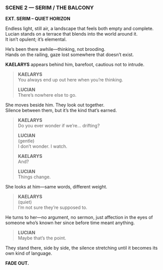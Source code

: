 ### **SCENE 2 — SERIM / THE BALCONY**

**EXT. SERIM – QUIET HORIZON**

Endless light, still air, a landscape that feels both empty and complete.  
Lucian stands on a terrace that blends into the world around it.  
It isn’t opulent; it’s elemental.

He’s been there awhile—thinking, not brooding.  
Hands on the railing, gaze lost somewhere that doesn’t exist.

**KAELARYS** appears behind him, barefoot, cautious not to intrude.

> **KAELARYS**  
> You always end up out here when you’re thinking.
> 
> **LUCIAN**  
> There’s nowhere else to go.

She moves beside him. They look out together.  
Silence between them, but it’s the kind that’s earned.

> **KAELARYS**  
> Do you ever wonder if we’re… drifting?
> 
> **LUCIAN**  
> (gentle)  
> I don’t wonder. I watch.
> 
> **KAELARYS**  
> And?
> 
> **LUCIAN**  
> Things change.

She looks at him—same words, different weight.

> **KAELARYS**  
> (quiet)  
> I’m not sure they’re supposed to.

He turns to her—no argument, no sermon, just affection in the eyes of someone who’s known her since before time meant anything.

> **LUCIAN**  
> Maybe that’s the point.

They stand there, side by side, the silence stretching until it becomes its own kind of language.

**FADE OUT.**